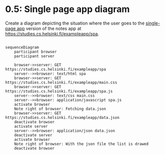 # 0.5: Single page app diagram

Create a diagram depicting the situation where the user goes to the [single-page app](https://fullstackopen.com/en/part0/fundamentals_of_web_apps#single-page-app) version of the notes app at https://studies.cs.helsinki.fi/exampleapp/spa.

```mermaid

sequenceDiagram
    participant browser
    participant server

    browser->>server: GET https://studies.cs.helsinki.fi/exampleapp/spa
    server-->>browser: text/html spa
    browser->>server: GET https://studies.cs.helsinki.fi/exampleapp/main.css
    browser->>server: GET https://studies.cs.helsinki.fi/exampleapp/spa.js
    server-->>browser: text/css main.css
    server-->>browser: application/javascript spa.js
    activate browser
    Note right of browser: Fetching data.json
    browser->>server: GET https://studies.cs.helsinki.fi/exampleapp/data.json
    deactivate browser
    activate server
    server-->>browser: application/json data.json
    deactivate server
    activate browser
    Note right of browser: With the json file the list is drawed
    deactivate browser
    
```
